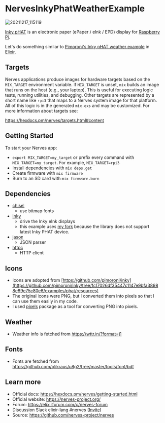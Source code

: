 # NervesInkyPhatWeatherExample

![20211217_115119](https://user-images.githubusercontent.com/7563926/146623097-445833c7-a37a-44f1-a893-3a83a6337328.jpg)

[Inky pHAT](https://shop.pimoroni.com/products/inky-phat) is an electronic paper (ePaper / eInk / EPD) display for [Raspberry Pi](https://www.raspberrypi.org/).

Let's do something similar to [Pimoroni's Inky pHAT weather example](https://learn.pimoroni.com/article/getting-started-with-inky-phat#weather-example) in [Elixir](https://elixir-lang.org/).



## Targets

Nerves applications produce images for hardware targets based on the
`MIX_TARGET` environment variable. If `MIX_TARGET` is unset, `mix` builds an
image that runs on the host (e.g., your laptop). This is useful for executing
logic tests, running utilities, and debugging. Other targets are represented by
a short name like `rpi3` that maps to a Nerves system image for that platform.
All of this logic is in the generated `mix.exs` and may be customized. For more
information about targets see:

https://hexdocs.pm/nerves/targets.html#content

## Getting Started

To start your Nerves app:
  * `export MIX_TARGET=my_target` or prefix every command with
    `MIX_TARGET=my_target`. For example, `MIX_TARGET=rpi3`
  * Install dependencies with `mix deps.get`
  * Create firmware with `mix firmware`
  * Burn to an SD card with `mix firmware.burn`

## Dependencies

- [chisel](https://hex.pm/packages/chisel)
  - use bitmap fonts
- [inky](https://hex.pm/packages/inky)
  - drive the Inky eInk displays
  - this example uses [my fork](https://github.com/mnishiguchi/inky/tree/mnishiguchi/ssd1608) because the library does not support latest Inky PHAT device.
- [jason](https://hex.pm/packages/jason)
  - JSON parser
- [httpc](https://www.erlang.org/doc/man/httpc.html)
  - HTTP client

## Icons

- Icons are adopted from [https://github.com/pimoroni/inky](https://github.com/pimoroni/inky/tree/fc17026df35447c1147e9bfa38988e89e75c80e6/examples/phat/resources)
- The original icons were PNG, but I converted them into pixels so that I can use them easily in my code.
- I used [pixels](https://hex.pm/packages/pixels) package as a tool for converting PNG into pixels.
## Weather

- Weather info is fetched from https://wttr.in/?format=j1

## Fonts

- Fonts are fetched from https://github.com/olikraus/u8g2/tree/master/tools/font/bdf

## Learn more

  * Official docs: https://hexdocs.pm/nerves/getting-started.html
  * Official website: https://nerves-project.org/
  * Forum: https://elixirforum.com/c/nerves-forum
  * Discussion Slack elixir-lang #nerves ([Invite](https://elixir-slackin.herokuapp.com/))
  * Source: https://github.com/nerves-project/nerves

